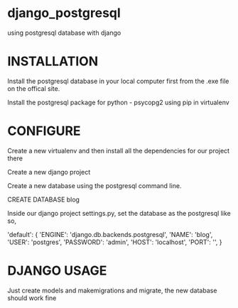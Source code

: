 # django_postgresql
using postgresql database with django

# INSTALLATION
Install the postgresql database in your local computer first from the .exe file on the offical site.

Install the postgresql package for python - psycopg2 using pip in virtualenv

# CONFIGURE
Create a new virtualenv and then install all the dependencies for our project there

Create a new django project

Create a new database using the postgresql command line.

CREATE DATABASE blog

Inside our django project settings.py, set the database as the postgresql like so,

'default': {
        'ENGINE': 'django.db.backends.postgresql',
        'NAME': 'blog',
        'USER': 'postgres',
        'PASSWORD': 'admin',
        'HOST': 'localhost',
        'PORT': '',
    }

# DJANGO USAGE
Just create models and makemigrations and migrate, the new database should work fine